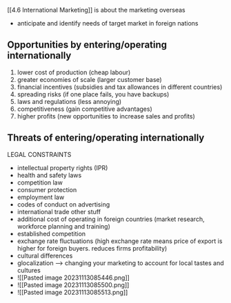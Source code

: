 [[4.6 International Marketing]] is about the marketing overseas
- anticipate and identify needs of target market in foreign nations

## Opportunities by entering/operating internationally
1. lower cost of production (cheap labour)
2. greater economies of scale (larger customer base)
3. financial incentives (subsidies and tax allowances in different countries)
4. spreading risks (if one place fails, you have backups)
5. laws and regulations (less annoying)
6. competitiveness (gain competitive advantages)
7. higher profits (new opportunities to increase sales and profits)

## Threats of entering/operating internationally
LEGAL CONSTRAINTS
- intellectual property rights (IPR)
- health and safety laws
- competition law
- consumer protection
- employment law
- codes of conduct on advertising
- international trade
other stuff
- additional cost of operating in foreign countries (market research, workforce planning and training)
- established competition 
- exchange rate fluctuations (high exchange rate means price of export is higher for foreign buyers. reduces firms profitability)
- cultural differences
- glocalization --> changing your marketing to account for local tastes and cultures
- ![[Pasted image 20231113085446.png]]
- ![[Pasted image 20231113085500.png]]
- ![[Pasted image 20231113085513.png]]